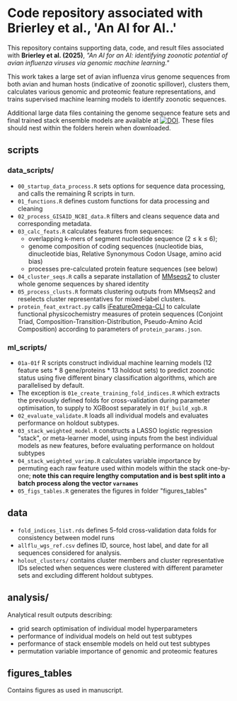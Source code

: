 # Code repository associated with Brierley et al., 'An AI for AI..'

This repository contains supporting data, code, and result files associated with <b>Brierley et al. (2025)</b>, <i>&quot;An AI for an AI: identifying zoonotic potential of avian influenza viruses via genomic machine learning.&quot;</i>

This work takes a large set of avian influenza virus genome sequences from both avian and human hosts (indicative of zoonotic spillover), clusters them, calculates various genomic and proteomic feature representations, and trains supervised machine learning models to identify zoonotic sequences.

Additional large data files containing the genome sequence feature sets and final trained stack ensemble models are available at [![DOI](https://zenodo.org/badge/DOI/10.5281/zenodo.17068424.svg)](https://doi.org/10.5281/zenodo.17068424). These files should nest within the folders herein when downloaded.


## scripts
### data_scripts/

- `00_startup_data_process.R` sets options for sequence data processing, and calls the remaining R scripts in turn.
- `01_functions.R` defines custom functions for data processing and cleaning
- `02_process_GISAID_NCBI_data.R` filters and cleans sequence data and corresponding metadata.
- `03_calc_feats.R` calculates features from sequences:
  - overlapping k-mers of segment nucleotide sequence (2 ≤ k ≤ 6);
  - genome composition of coding sequences (nucleotide bias, dinucleotide bias, Relative Synonymous Codon Usage, amino acid bias)
  - processes pre-calculated protein feature sequences (see below)
- `04_cluster_seqs.R` calls a separate installation of [MMseqs2](https://github.com/soedinglab/MMseqs2) to cluster whole genome sequences by shared identity
- `05_process_clusts.R` formats clustering outputs from MMseqs2 and reselects cluster representatives for mixed-label clusters.
- `protein_feat_extract.py` calls [iFeatureOmega-CLI](https://github.com/Superzchen/iFeatureOmega-CLI) to calculate functional physicochemistry measures of protein sequences (Conjoint Triad, Composition-Transition-Distribution, Pseudo-Amino Acid Composition) according to parameters of `protein_params.json`.

### ml_scripts/

- `01a-01f` R scripts construct individual machine learning models (12 feature sets * 8 gene/proteins * 13 holdout sets) to predict zoonotic status using five different binary classification algorithms, which are parallelised by default.
- The exception is `01e_create_training_fold_indices.R` which extracts the previously defined folds for cross-validation during parameter optimisation, to supply to XGBoost separately in `01f_build_xgb.R`
- `02_evaluate_validate.R` loads all individual models and evaluates performance on holdout subtypes.
- `03_stack_weighted_model.R` constructs a LASSO logistic regression "stack", or meta-learner model, using inputs from the best individual models as new features, before evaluating performance on holdout subtypes
- `04_stack_weighted_varimp.R` calculates variable importance by permuting each raw feature used within models within the stack one-by-one; <b>note this can require lengthy computation and is best split into a batch process along the vector `varnames`</b>
- `05_figs_tables.R` generates the figures in folder "figures_tables"

## data

- `fold_indices_list.rds` defines 5-fold cross-validation data folds for consistency between model runs
- `allflu_wgs_ref.csv` defines ID, source, host label, and date for all sequences considered for analysis.
- `holout_clusters/` contains cluster members and cluster representative IDs selected when sequences were clustered with different parameter sets and excluding different holdout subtypes.

## analysis/

Analytical result outputs describing:
- grid search optimisation of individual model hyperparameters
- performance of individual models on held out test subtypes
- performance of stack ensemble models on held out test subtypes
- permutation variable importance of genomic and proteomic features

## figures_tables

Contains figures as used in manuscript.
